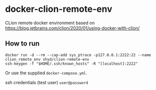 # docker-clion-remote-env

CLion remote docker environment based on <https://blog.jetbrains.com/clion/2020/01/using-docker-with-clion/>

## How to run

```
docker run -d --rm --cap-add sys_ptrace -p127.0.0.1:2222:22 --name clion_remote_env shyd/clion-remote-env
ssh-keygen -f "$HOME/.ssh/known_hosts" -R "[localhost]:2222"
```

Or use the supplied `docker-compose.yml`.

ssh credentials (test user) `user@password`
